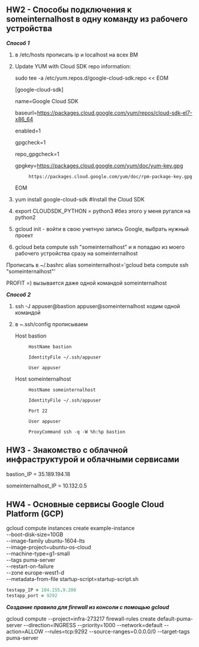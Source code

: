 ## HW2 - Cпособы подключения к someinternalhost в одну команду из рабочего устройства

***Способ 1***

1) в /etc/hosts прописать ip и localhost на всех ВМ

2) Update YUM with Cloud SDK repo information:

	sudo tee -a /etc/yum.repos.d/google-cloud-sdk.repo << EOM

	[google-cloud-sdk]

	name=Google Cloud SDK

	baseurl=https://packages.cloud.google.com/yum/repos/cloud-sdk-el7-x86_64

	enabled=1

	gpgcheck=1

	repo_gpgcheck=1

	gpgkey=https://packages.cloud.google.com/yum/doc/yum-key.gpg

        	https://packages.cloud.google.com/yum/doc/rpm-package-key.gpg
       
	EOM

3) yum install google-cloud-sdk #Install the Cloud SDK

4) export CLOUDSDK_PYTHON = python3 #без этого у меня ругался на python2

5) gcloud init - войти в свою учетную запись Google, выбрать нужный проект

6) gcloud beta compute ssh  "someinternalhost" и я попадаю из моего рабочего устройства сразу на someinternalhost

Прописать в ~/.bashrc alias someinternalhost='gcloud beta compute ssh  "someinternalhost"'

PROFIT =) вызывается даже одной командой someinternalhost

***Способ 2***

1) ssh -J  appuser@bastion appuser@someinternalhost ходим одной командой

2) в ~.ssh/config прописываем

	Host bastion
	
	        HostName bastion
        
        	IdentityFile ~/.ssh/appuser
        
	        User appuser
        
	Host someinternalhost
	
        	HostName someinternalhost
        
	        IdentityFile ~/.ssh/appuser
        
	        Port 22
        
	        User appuser
        
        	ProxyCommand ssh -q -W %h:%p bastion
 
## HW3 - Знакомство с облачной инфраструктурой и облачными сервисами

bastion_IP = 35.189.194.18 

someinternalhost_IP = 10.132.0.5

## HW4 - Основные сервисы Google Cloud Platform (GCP) 

gcloud compute instances create example-instance \
    --boot-disk-size=10GB \
    --image-family ubuntu-1604-lts \
    --image-project=ubuntu-os-cloud \
    --machine-type=g1-small \
    --tags puma-server \
    --restart-on-failure \
    --zone europe-west1-d \
    --metadata-from-file startup-script=startup-script.sh 

```ruby
testapp_IP = 104.155.9.200
testapp_port = 9292
```

***Создание правила для firewall из консоли с помощью gcloud***

gcloud compute --project=infra-273217 firewall-rules create default-puma-server --direction=INGRESS --priority=1000 --network=default --action=ALLOW --rules=tcp:9292 --source-ranges=0.0.0.0/0 --target-tags puma-server

